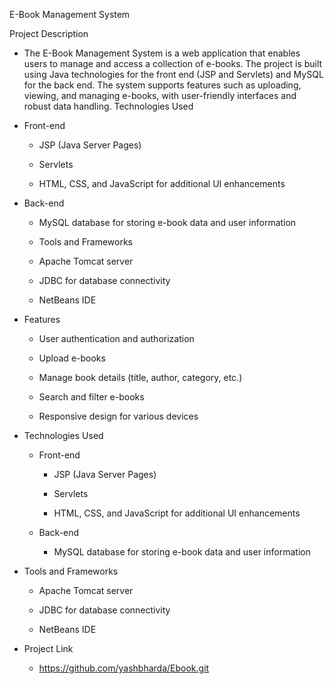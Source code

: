 E-Book Management System

Project Description

 - The E-Book Management System is a web application that enables users to manage and access a collection of e-books. The project is built using Java technologies for the front end (JSP and Servlets) and MySQL for the back end. The system supports features such as uploading, viewing, and managing e-books, with user-friendly interfaces and robust data handling.
Technologies Used

- Front-end

  - JSP (Java Server Pages)

  - Servlets

  - HTML, CSS, and JavaScript for additional UI enhancements

- Back-end

   - MySQL database for storing e-book data and user information
   
  -  Tools and Frameworks
   
   - Apache Tomcat server
   
   - JDBC for database connectivity
   
   - NetBeans IDE

- Features
  
  - User authentication and authorization

  - Upload e-books

  - Manage book details (title, author, category, etc.)

  - Search and filter e-books

  - Responsive design for various devices

- Technologies Used

  - Front-end

    - JSP (Java Server Pages)

    - Servlets

    - HTML, CSS, and JavaScript for additional UI enhancements

  - Back-end
      
      - MySQL database for storing e-book data and user information

 - Tools and Frameworks
   
   - Apache Tomcat server

   - JDBC for database connectivity

   - NetBeans IDE

- Project Link
   - https://github.com/yashbharda/Ebook.git
     
